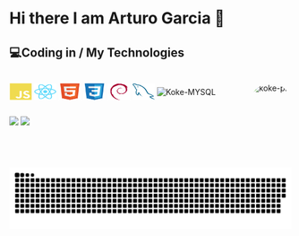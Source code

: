 <h1> Hi there I am Arturo Garcia 👋</h1>


<h2>💻Coding in / My Technologies</h2>

</div>
<div style="display: inline_block"><br>
  <a href="https://developer.mozilla.org/es/docs/Web/JavaScript" target="_blank" ><img align="center" alt="Koke-Js" height="30" width="40"            src="https://raw.githubusercontent.com/devicons/devicon/master/icons/javascript/javascript-plain.svg"></a>
  <img align="center" alt="Koke-React" height="30" width="40" src="https://raw.githubusercontent.com/devicons/devicon/master/icons/react/react-original.svg">
  <img align="center" alt="Koke-HTML" height="30" width="40" src="https://raw.githubusercontent.com/devicons/devicon/master/icons/html5/html5-original.svg">
  <img align="center" alt="Koke-CSS" height="30" width="40" src="https://raw.githubusercontent.com/devicons/devicon/master/icons/css3/css3-original.svg">
  <img align="center" alt="Koke-DEB" height="30" width="40" src="https://raw.githubusercontent.com/devicons/devicon/master/icons/debian/debian-original.svg">
  <img align="center" alt="Koke-MYSQL" height="30" width="40" src="https://raw.githubusercontent.com/devicons/devicon/master/icons/mysql/mysql-original.svg">
  <img align="center" alt="Koke-MYSQL" height="30" width="40" src="https://github.githubassets.com/images/modules/logos_page/Octocat.png">
  
  <img align="right" alt="koke-pic" height="150" style="border-radius:50px;" src="https://i.postimg.cc/zDSpFSmj/download20211100175822.png">
</div>

##

<div>
  <a href = "mailto:agarciayauri@frba.utn.edu.ar"><img src="https://img.shields.io/badge/-Gmail-%23333?style=for-the-badge&logo=gmail&logoColor=white" target="_blank"></a>
  <a href="https://www.linkedin.com/in/arturogarv/" target="_blank"><img src="https://img.shields.io/badge/-LinkedIn-%230077B5?style=for-the-badge&logo=linkedin&logoColor=white" target="_blank"></a> 


![snake animation](https://github.com/Kokeport/Kokeport/blob/output/github-contribution-grid-snake.svg)
